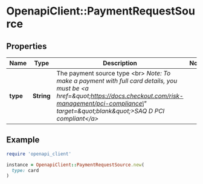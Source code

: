 # OpenapiClient::PaymentRequestSource

## Properties

| Name | Type | Description | Notes |
| ---- | ---- | ----------- | ----- |
| **type** | **String** | The payment source type &lt;br&gt; *Note:* *To make a payment with full card details, you must be &lt;a href&#x3D;\&quot;https://docs.checkout.com/risk-management/pci-compliance\&quot; target&#x3D;\&quot;blank\&quot;&gt;SAQ D PCI compliant&lt;/a&gt;* |  |

## Example

```ruby
require 'openapi_client'

instance = OpenapiClient::PaymentRequestSource.new(
  type: card
)
```

